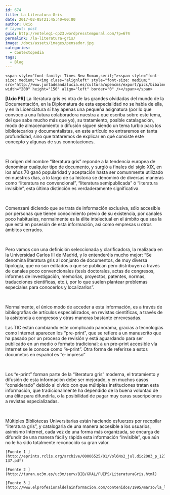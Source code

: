 ```yaml
---
id: 674
title: La Literatura Gris
date: 2017-02-05T21:45:40+00:00
author: Uxio
# layout: post
guid: http://enteleq1-cp23.wordpresstemporal.com/?p=674
permalink: /la-literatura-gris/
image: /docs/assets/images/pensador.jpg
categories:
  - Contextopedia
tags:
  - Blog
---
```

<div id="body-151923" class="content-body">
  
    <span style="font-family: Times New Roman,serif;"><span style="font-size: medium;"><img class="alignleft" style="font-size: medium;" src="http://www.juntadeandalucia.es/cultura/opencms/export/pics/bibalmeria/Biblioteca1.jpg" width="200" height="150" align="left" border="0" /></span></span>
  </p><strong>[Uxío PR]</strong> La literatura gris es otra de las grandes olvidadas del mundo de la Documentación, en la Diplomatura de esta especialidad no se habla de ella, y en la Licenciatura sí hay apenas una pequeña asignatura (por lo que convoco a una futura colaboradora nuestra a que escriba sobre este tema, del que sabe mucho más que yo), su tratamiento, posible catalagación, modo de almacenamiento o difusión siguen siendo un tema turbio para los bibliotecarios y documentalistas, en este artículo no entraremos en tanta profundidad, sino que trataremos de explicar en qué consiste este concepto y algunas de sus connotaciones.
  </p>
  
  <p>
    &nbsp;
  </p>
  
  <p>
    El origen del nombre “literatura gris” reponde a la tendencia europea de denominar cualquier tipo de documento, y surgió a finales del siglo XIX, en los años 70 ganó popularidad y aceptación hasta ser comunmente utilizado en nuestros días, a lo largo de su historia se denominó de diversas maneras como “literatura no convencional”, “literatura semipublicada” ó “literatura invisible”, esta última distinción es verdaderamente significativa.
  </p>
  
  <p>
    &nbsp;
  </p>
  
  <p>
    Comenzaré diciendo que se trata de información exclusiva, sólo accesible por personas que tienen conocimiento previo de su existencia, por canales poco habituales, normalmente es la élite intelectual en el ámbito que sea la que está en posesión de esta información, así como empresas u otros ámbitos cerrados.
  </p>
  
  <p>
    &nbsp;
  </p>
  
  <p>
    Pero vamos con una definición seleccionada y clarificadora, la realizada en la Universidad Carlos III de Madrid, y lo entenderéis mucho mejor: “Se denomina literatura gris al conjunto de documentos, de muy diversa tipología, que no son editados o que se publican pero distribuyen a través de canales poco convencionales (tesis doctorales, actas de congresos, informes de investigación, memorias, proyectos, patentes, normas, traducciones científicas, etc.), por lo que suelen plantear problemas especiales para conocerlos y localizarlos”.
  </p>
  
  <p>
    &nbsp;
  </p>
  
  <p>
    Normalmente, el único modo de acceder a esta información, es a través de bibliografías de artículos especializados, en revistas científicas, a través de la asistencia a congresos y otras maneras bastante enrevesadas.
  </p>
  
  <p>
    Las TIC están cambiando este complicado panorama, gracias a tecnologías como Internet aparecen los “pre-print”, que se refiere a un manuscrito que ha pasado por un proceso de revisión y está aguardando para ser publicado en un medio o formato tradicional; a un pre-print accesible vía Internet se le conoce como “e-print”. Otra forma de referirse a estos documetos en español es “e-impreso”
  </p>
  
  <p>
    &nbsp;
  </p>
  
  <p>
    Los “e-print” forman parte de la “literatura gris” moderna, el tratamiento y difusión de esta información debe ser mejorado, y en muchos casos “considerado” debido al olvido con que múltiples instituciones tratan esta información, que tradicionalmente ha dependido de la buena voluntad de una élite para difundirla, o la posibilidad de pagar muy caras suscripciones a revistas especializadas.
  </p>
  
  <p>
    &nbsp;
  </p>
  
  <p>
    Múltiples Bibliotecas Universitarias están haciendo esfuerzos por recopilar “literatura gris”, y catalogarla de una manera accesible a los usuarios, asimismo Internet, cada vez de una forma más organizada, se encarga de difundir de una manera fácil y rápida esta información “invisible”, que aún no le ha sido totalmente reconocido su gran valor.
  </p>
  
  
    [Fuente 1 ](http://eprints.rclis.org/archive/00006525/01/Vol6No2_jul.dic2003_p_127-137.pdf)
  </p>
  
  
    [Fuente 2 ](http://turan.uc3m.es/uc3m/serv/BIB/GRAL/FUEPS/LiteraturaGris.html)
  </p>
  
  
    [Fuente 3 ](http://www.elprofesionaldelainformacion.com/contenidos/1995/marzo/la_literatura_gris_en_expansin.html)
</div>